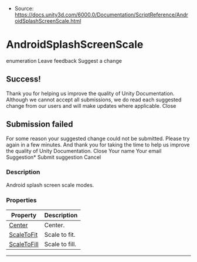 * Source: https://docs.unity3d.com/6000.0/Documentation/ScriptReference/AndroidSplashScreenScale.html

# AndroidSplashScreenScale
enumeration
Leave feedback
Suggest a change
## Success!
Thank you for helping us improve the quality of Unity Documentation. Although we cannot accept all submissions, we do read each suggested change from our users and will make updates where applicable.
Close
## Submission failed
For some reason your suggested change could not be submitted. Please <a>try again</a> in a few minutes. And thank you for taking the time to help us improve the quality of Unity Documentation.
Close
Your name Your email Suggestion* Submit suggestion
Cancel
### Description
Android splash screen scale modes.
### Properties
Property | Description  
---|---  
[Center](https://docs.unity3d.com/6000.0/Documentation/ScriptReference/AndroidSplashScreenScale.Center.html) | Center.  
[ScaleToFit](https://docs.unity3d.com/6000.0/Documentation/ScriptReference/AndroidSplashScreenScale.ScaleToFit.html) | Scale to fit.  
[ScaleToFill](https://docs.unity3d.com/6000.0/Documentation/ScriptReference/AndroidSplashScreenScale.ScaleToFill.html) | Scale to fill.  
* * *
